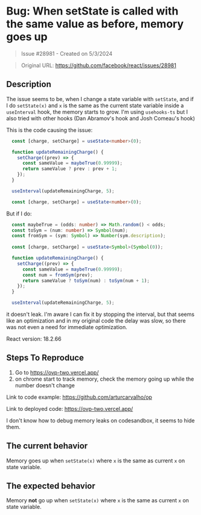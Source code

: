 # Bug: When setState is called with the same value as before, memory goes up

> Issue #28981 - Created on 5/3/2024

> Original URL: https://github.com/facebook/react/issues/28981

## Description

<!--
  Please provide a clear and concise description of what the bug is. Include
  screenshots if needed. Please test using the latest version of the relevant
  React packages to make sure your issue has not already been fixed.
-->

The issue seems to be, when I change a state variable with `setState`, and if I do `setState(x)` and `x` is the same as the current state variable inside a `useInterval` hook, the memory starts to grow. I'm using `usehooks-ts` but I also tried with other hooks (Dan Abramov's hook and Josh Comeau's hook)

This is the code causing the issue:
```ts
  const [charge, setCharge] = useState<number>(0);

  function updateRemainingCharge() {
    setCharge((prev) => {
      const sameValue = maybeTrue(0.99999);
      return sameValue ? prev : prev + 1;
    });
  }

  useInterval(updateRemainingCharge, 5);

  const [charge, setCharge] = useState<number>(0);
```

But if I do:
```ts
  const maybeTrue = (odds: number) => Math.random() < odds;
  const toSym = (num: number) => Symbol(num);
  const fromSym = (sym: Symbol) => Number(sym.description);
  
  const [charge, setCharge] = useState<Symbol>(Symbol(0));

  function updateRemainingCharge() {
    setCharge((prev) => {
      const sameValue = maybeTrue(0.99999);
      const num = fromSym(prev);
      return sameValue ? toSym(num) : toSym(num + 1);
    });
  }

  useInterval(updateRemainingCharge, 5);
```

it doesn't leak. I'm aware I can fix it by stopping the interval, but that seems like an optimization and in my original code the delay was slow, so there was not even a need for immediate optimization.

React version: 18.2.66

## Steps To Reproduce

1. Go to https://ovp-two.vercel.app/
2. on chrome start to track memory, check the memory going up while the number doesn't change

<!--
  Your bug will get fixed much faster if we can run your code and it doesn't
  have dependencies other than React. Issues without reproduction steps or
  code examples may be immediately closed as not actionable.
-->

Link to code example: 
https://github.com/arturcarvalho/op

Link to deployed code: https://ovp-two.vercel.app/

I don't know how to debug memory leaks on codesandbox, it seems to hide them.


<!--
  Please provide a CodeSandbox (https://codesandbox.io/s/new), a link to a
  repository on GitHub, or provide a minimal code example that reproduces the
  problem. You may provide a screenshot of the application if you think it is
  relevant to your bug report. Here are some tips for providing a minimal
  example: https://stackoverflow.com/help/mcve.
-->

## The current behavior
Memory goes up when `setState(x)` where `x` is the same as current `x` on state variable.

## The expected behavior
Memory **not** go up when `setState(x)` where `x` is the same as current `x` on state variable.


